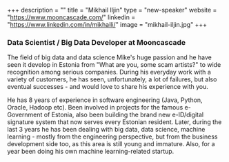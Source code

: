 +++
description = ""
title = "Mikhail Iljin"
type = "new-speaker"
website = "https://www.mooncascade.com/"
linkedin = "https://www.linkedin.com/in/mikhaili/"
image = "mikhail-iljin.jpg"
+++
<h3>Data Scientist / Big Data Developer at Mooncascade</h3>

<p>The field of big data and data science Mike's huge passion and he have seen it develop in Estonia from "What are you, some scam artists?" to wide recognition among serious companies. During his everyday work with a variety of customers, he has seen, unfortunately, a lot of failures, but also eventual successes - and would love to share his experience with you.</p>

<p>He has 8 years of experience in software engineering (Java, Python, Oracle, Hadoop etc). Been involved in projects for the famous e-Government of Estonia, also been building the brand new e-ID/digital signature system that now serves every Estonian resident. Later, during the last 3 years he has been dealing with big data, data science, machine learning - mostly from the engineering perspective, but from the business development side too, as this area is still young and immature. Also, for a year been doing his own machine learning-related startup.</p>